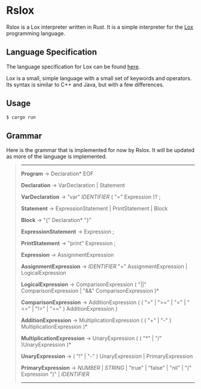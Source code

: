 # Rslox

Rslox is a Lox interpreter written in Rust. It is a simple interpreter for the [Lox](https://github.com/munificent/craftinginterpreters) programming language.

## Language Specification

The language specification for Lox can be found [here](https://craftinginterpreters.com/).

Lox is a small, simple language with a small set of keywords and operators. Its syntax is similar to C++ and Java, but with a few differences.


## Usage

```bash
$ cargo run
```

## Grammar 

Here is the grammar that is implemented for now by Rslox. It will be updated as more of the language is implemented.

>---
> **Program** -> Declaration\* EOF
>
>**Declaration** -> VarDeclaration | Statement
>
>**VarDeclaration** -> "var" *IDENTIFIER* ( "=" Expression )? ;
>
>**Statement** -> ExpressionStatement | PrintStatement | Block
>
>**Block** -> "{" Declaration\* "}"
>
>**ExpressionStatement** -> Expression ;
>
>**PrintStatement** -> "print" Expression ;
>
>**Expression** -> AssignmentExpression
>
>**AssignmentExpression** -> *IDENTIFIER* "=" AssignmentExpression | LogicalExpression 
>
>**LogicalExpression** -> ComparisonExpression ( "||" ComparisonExpression | "&&" ComparisonExpression )\*
>
>**ComparisonExpression** -> AdditionExpression ( ( ">" | ">=" | "<" | "<=" | "!=" | "==" ) AdditionExpression )
>
>**AdditionExpression** -> MultiplicationExpression ( ( "+" | "-" ) MultiplicationExpression )\*
>
>**MultiplicationExpression** -> UnaryExpression ( ( "\*" | "/" )UnaryExpression )\*
>
>**UnaryExpression** -> ( "!" | "-" ) UnaryExpression | PrimaryExpression
>
>**PrimaryExpression** -> *NUMBER* | *STRING* | "true" | "false" | "nil" | "(" Expression ")" | *IDENTIFIER*
>
>---